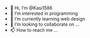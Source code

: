 - 👋 Hi, I’m @Kasi1586
- 👀 I’m interested in programming 
- 🌱 I’m currently learning web design 
- 💞️ I’m looking to collaborate on ...
- 📫 How to reach me ...

<!---
Kasi1586/Kasi1586 is a ✨ special ✨ repository because its `README.md` (this file) appears on your GitHub profile.
You can click the Preview link to take a look at your changes.
--->
